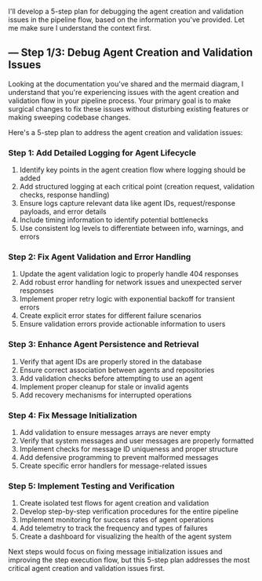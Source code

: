 I'll develop a 5-step plan for debugging the agent creation and validation issues in the pipeline flow, based on the information you've provided. Let me make sure I understand the context first.

## — Step 1/3: Debug Agent Creation and Validation Issues

Looking at the documentation you've shared and the mermaid diagram, I understand that you're experiencing issues with the agent creation and validation flow in your pipeline process. Your primary goal is to make surgical changes to fix these issues without disturbing existing features or making sweeping codebase changes.

Here's a 5-step plan to address the agent creation and validation issues:

### Step 1: Add Detailed Logging for Agent Lifecycle

1. Identify key points in the agent creation flow where logging should be added
2. Add structured logging at each critical point (creation request, validation checks, response handling)
3. Ensure logs capture relevant data like agent IDs, request/response payloads, and error details
4. Include timing information to identify potential bottlenecks
5. Use consistent log levels to differentiate between info, warnings, and errors

### Step 2: Fix Agent Validation and Error Handling

1. Update the agent validation logic to properly handle 404 responses
2. Add robust error handling for network issues and unexpected server responses
3. Implement proper retry logic with exponential backoff for transient errors
4. Create explicit error states for different failure scenarios
5. Ensure validation errors provide actionable information to users

### Step 3: Enhance Agent Persistence and Retrieval

1. Verify that agent IDs are properly stored in the database
2. Ensure correct association between agents and repositories
3. Add validation checks before attempting to use an agent
4. Implement proper cleanup for stale or invalid agents
5. Add recovery mechanisms for interrupted operations

### Step 4: Fix Message Initialization

1. Add validation to ensure messages arrays are never empty
2. Verify that system messages and user messages are properly formatted
3. Implement checks for message ID uniqueness and proper structure
4. Add defensive programming to prevent malformed messages
5. Create specific error handlers for message-related issues

### Step 5: Implement Testing and Verification

1. Create isolated test flows for agent creation and validation
2. Develop step-by-step verification procedures for the entire pipeline
3. Implement monitoring for success rates of agent operations
4. Add telemetry to track the frequency and types of failures
5. Create a dashboard for visualizing the health of the agent system

Next steps would focus on fixing message initialization issues and improving the step execution flow, but this 5-step plan addresses the most critical agent creation and validation issues first.
